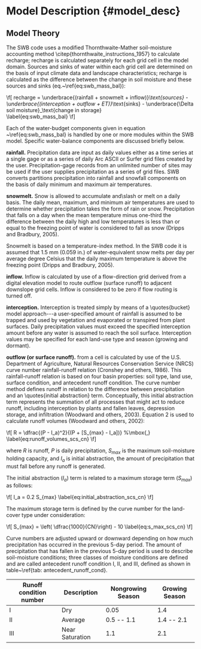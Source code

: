 # Model Description {#model_desc}

## Model Theory

The SWB code uses a modified Thornthwaite-Mather soil-moisture accounting method \citep{thornthwaite_instructions_1957} to calculate recharge; recharge is calculated separately for each grid cell in the model domain. Sources and sinks of water within each grid cell are determined on the basis of input climate data and landscape characteristics; recharge is calculated as the difference between the change in soil moisture and these sources and sinks (eq.~\ref{eq:swb_mass_bal}):


\f[
   recharge = \underbrace{(rainfall + snowmelt + inflow)}_\text{sources} - \underbrace{(interception + outflow + ET)}_\text{sinks} - \underbrace{\Delta soil moisture}_\text{change in storage}  
  \label{eq:swb_mass_bal}
\f]

Each of the water-budget components given in equation ~\ref{eq:swb_mass_bal} is handled by one or more modules within the SWB model. Specific water-balance components are discussed briefly below.

**rainfall.** Precipitation data are input as daily values either as a time series at a single gage or as a series of daily Arc ASCII or Surfer grid files created by the user. Precipitation-gage records from an unlimited number of sites may be used if the user supplies precipitation as a series of grid files. SWB converts partitions precipitation into rainfall and snowfall components on the basis of daily minimum and maximum air temperatures.

**snowmelt.** Snow is allowed to accumulate and\slash or melt on a daily basis. The daily mean, maximum, and minimum air temperatures are used to determine whether precipitation takes the form of rain or snow. Precipitation that falls on a day when the mean temperature minus one-third the difference between the daily high and low temperatures is less than or equal to the freezing point of water is considered to fall as snow (Dripps and Bradbury, 2005).

Snowmelt is based on a temperature-index method. In the SWB code it is assumed that 1.5 mm (0.059 in.) of water-equivalent snow melts per day per average degree Celsius that the daily maximum temperature is above the freezing point (Dripps and Bradbury, 2005).

**inflow.** Inflow is calculated by use of a flow-direction grid derived from a digital elevation model to route outflow (surface runoff) to adjacent downslope grid cells. Inflow is considered to be zero if flow routing is turned off.

**interception.** Interception is treated simply by means of a \quotes{bucket} model approach---a user-specified amount of rainfall is assumed to be trapped and used by vegetation and evaporated or transpired from plant surfaces. Daily precipitation values must exceed the specified interception amount before any water is assumed to reach the soil surface. Interception values may be specified for each land-use type and season (growing and dormant).

**outflow (or surface runoff).** from a cell is calculated by use of the U.S. Department of Agriculture, Natural Resources Conservation Service (NRCS) curve number rainfall-runoff relation (Cronshey and others, 1986). This rainfall-runoff relation is based on four basin properties: soil type, land use, surface condition, and antecedent runoff condition.
The curve number method defines runoff in relation to the difference between precipitation and an \quotes{initial abstraction} term. Conceptually, this initial abstraction term represents the summation of all processes that might act to reduce runoff, including interception by plants and fallen leaves, depression storage, and infiltration (Woodward and others, 2003). Equation 2 is used to calculate runoff volumes (Woodward and others, 2002):

\f[
R =  \dfrac{(P - I_a)^2}{(P + [S_{max} - I_a])} %\mbox{,}
\label{eq:runoff_volumes_scs_cn}
\f]

where $R$ is runoff, $P$ is daily precipitation, $S_{max}$ is the maximum soil-moisture holding capacity, and $I_a$ is initial abstraction, the amount of precipitation that must fall before any runoff is generated.

The initial abstraction ($I_a$) term is related to a maximum storage term ($S_{max}$) as follows:

\f[
I_a = 0.2 S_{max}
\label{eq:initial_abstraction_scs_cn}
\f]


The maximum storage term is defined by the curve number for the land-cover type under consideration:

\f[
S_{max} = \left( \dfrac{1000}{CN}\right) - 10
\label{eq:s_max_scs_cn}
\f]


Curve numbers are adjusted upward or downward depending on how much precipitation has occurred in the previous 5-day period. The amount of precipitation that has fallen in the previous 5-day period is used to describe soil-moisture conditions; three classes of moisture conditions are defined and are called antecedent runoff condition I, II, and III, defined as shown in table~\ref{tab: antecedent_runoff_cond}.

Runoff condition number | Description | Nongrowing Season | Growing Season
----------|-----------------------|------------|--------------------
    I     |    Dry                | 0.05       | 1.4     
    II    |    Average            | 0.5 -- 1.1 | 1.4 -- 2.1 
    III   |    Near Saturation    | 1.1        | 2.1    

